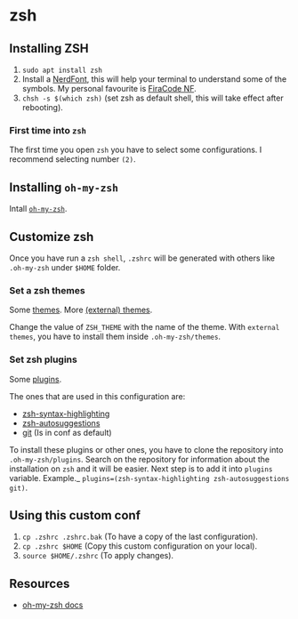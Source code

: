 # zsh

## Installing ZSH

1. `sudo apt install zsh`
2. Install a [NerdFont](https://www.nerdfonts.com/), this will help your terminal to understand some of the symbols. My personal favourite is [FiraCode NF](https://github.com/ryanoasis/nerd-fonts/releases/download/v3.0.0/FiraCode.zip).
3. `chsh -s $(which zsh)` (set zsh as default shell, this will take effect after rebooting).

### First time into `zsh`

The first time you open `zsh` you have to select some configurations. I recommend selecting number `(2)`.

## Installing `oh-my-zsh`

Intall [`oh-my-zsh`](https://ohmyz.sh/#install).

## Customize zsh

Once you have run a `zsh shell`, `.zshrc` will be generated with others like `.oh-my-zsh` under `$HOME` folder.

### Set a zsh themes

Some [themes](https://github.com/ohmyzsh/ohmyzsh/wiki/Themes). More [(external) themes](https://github.com/ohmyzsh/ohmyzsh/wiki/External-themes).

Change the value of `ZSH_THEME` with the name of the theme. With `external themes`, you have to install them inside `.oh-my-zsh/themes`.

### Set zsh plugins

Some [plugins](https://github.com/ohmyzsh/ohmyzsh/wiki/Plugins).

The ones that are used in this configuration are:

- [zsh-syntax-highlighting](https://github.com/zsh-users/zsh-syntax-highlighting/blob/master/INSTALL.md#oh-my-zsh)
- [zsh-autosuggestions](https://github.com/zsh-users/zsh-autosuggestions/blob/master/INSTALL.md#oh-my-zsh)
- [git](https://github.com/ohmyzsh/ohmyzsh/tree/master/plugins/git) (Is in conf as default)

To install these plugins or other ones, you have to clone the repository into `.oh-my-zsh/plugins`. Search on the repository for information about the installation on `zsh` and it will be easier. Next step is to add it into `plugins` variable. Example._ `plugins=(zsh-syntax-highlighting zsh-autosuggestions git)`.

## Using this custom conf

1. `cp .zshrc .zshrc.bak` (To have a copy of the last configuration).
2. `cp .zshrc $HOME` (Copy this custom configuration on your local).
3. `source $HOME/.zshrc` (To apply changes).

## Resources

- [oh-my-zsh docs](https://ohmyz.sh/)
